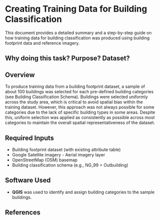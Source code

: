 # Creating Training Data for Building Classification

This document provides a detailed summary and a step-by-step guide on how training data for building classification was produced using building footprint data and reference imagery.


Why doing this task? Purpose? Dataset?
---

## Overview

To produce training data from a building footprint dataset, a sample of about 100 buildings was selected for each pre-defined building categories (see Building Classification Schema). Buildings were selected uniformly across the study area, which is critical to avoid spatial bias within the training dataset. However, this approach was not always possible for some categories due to the lack of specific building types in some areas. Despite this, uniform selection was applied as consistently as possible across most categories to maintain the overall spatial representativeness of the dataset.

## Required Inputs

- Building footprint dataset (with existing attribute table)
- Google Satellite imagery - Aerial imagery layer 
- OpenStreetMap (OSM) basemap 
- Building classification schema (e.g., NG_99 = Outbuilding)

## Software Used

- **QGIS** was used to identify and assign building categories to the sample buildings.

## References





